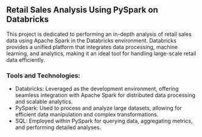 ## Retail Sales Analysis Using PySpark on Databricks
This project is dedicated to performing an in-depth analysis of retail sales data using Apache Spark in the Databricks environment. Databricks provides a unified platform that integrates data processing, machine learning, and analytics, making it an ideal tool for handling large-scale retail data efficiently.

### Tools and Technologies:
- Databricks: Leveraged as the development environment, offering seamless integration with Apache Spark for distributed data processing and scalable analytics.
- PySpark: Used to process and analyze large datasets, allowing for efficient data manipulation and complex transformations.
- SQL: Employed within PySpark for querying data, aggregating metrics, and performing detailed analyses.
